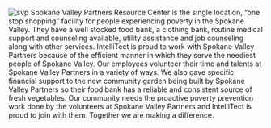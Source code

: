 

![svp](https://intellitect.com/wp-content/uploads/2015/01/svp.jpg "IntelliTect and Spokane Valley Partners") Spokane Valley Partners Resource Center is the single location, “one stop shopping” facility for people experiencing poverty in the Spokane Valley. They have a well stocked food bank, a clothing bank, routine medical support and counseling available, utility assistance and job counseling along with other services. IntelliTect is proud to work with Spokane Valley Partners because of the efficient manner in which they serve the neediest people of Spokane Valley. Our employees volunteer their time and talents at Spokane Valley Partners in a variety of ways. We also gave specific financial support to the new community garden being built by Spokane Valley Partners so their food bank has a reliable and consistent source of fresh vegetables. Our community needs the proactive poverty prevention work done by the volunteers at Spokane Valley Partners and IntelliTect is proud to join with them. Together we are making a difference.
